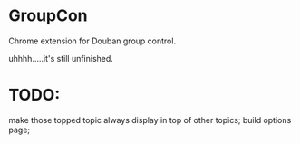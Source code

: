 GroupCon
========

Chrome extension for Douban group control.

uhhhh.....it's still unfinished.


TODO:
====
make those topped topic always display in top of other topics;
build options page;
